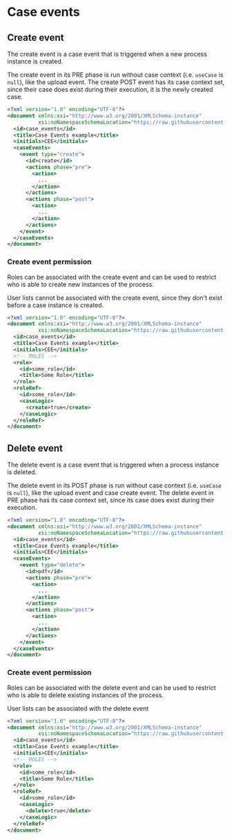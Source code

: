 # Case events

## Create event

<!-- panels:start -->
<!-- div:left-panel -->
The create event is a case event that is triggered when a new process instance is created.

The create event in its PRE phase is run without case context (i.e. `useCase` is `null`), like the upload event. The
create POST event has its case context set, since their case does exist during their execution, it is the newly created
case.

<!-- div:right-panel -->

```xml
<?xml version="1.0" encoding="UTF-8"?>
<document xmlns:xsi="http://www.w3.org/2001/XMLSchema-instance"
          xsi:noNamespaceSchemaLocation="https://raw.githubusercontent.com/netgrif/petriflow/main/petriflow.schema.xsd">
  <id>case_events</id>
  <title>Case Events example</title>
  <initials>CEE</initials>
  <caseEvents>
    <event type="create">
      <id>create</id>
      <actions phase="pre">
        <action>
          ...
        </action>
      </actions>
      <actions phase="post">
        <action>
          ...
        </action>
      </actions>
    </event>
  </caseEvents>
</document>
```

<!-- panels:end -->

### Create event permission

<!-- panels:start -->
<!-- div:left-panel -->
Roles can be associated with the create event and can be used to restrict who is able to create new instances of the
process.

User lists cannot be associated with the create event, since they don't exist before a case instance is created.

<!-- div:right-panel -->

```xml
<?xml version="1.0" encoding="UTF-8"?>
<document xmlns:xsi="http://www.w3.org/2001/XMLSchema-instance"
          xsi:noNamespaceSchemaLocation="https://raw.githubusercontent.com/netgrif/petriflow/main/petriflow.schema.xsd">
  <id>case_events</id>
  <title>Case Events example</title>
  <initials>CEE</initials>
  <!-- ROLES -->
  <role>
    <id>some_role</id>
    <title>Some Role</title>
  </role>
  <roleRef>
    <id>some_role</id>
    <caseLogic>
      <create>true</create>
    </caseLogic>
  </roleRef>
</document>
```

<!-- panels:end -->

## Delete event

<!-- panels:start -->
<!-- div:left-panel -->
The delete event is a case event that is triggered when a process instance is deleted.

The delete event in its POST phase is run without case context (i.e. `useCase` is `null`), like the upload event and
case create event. The delete event in PRE phase has its case context set, since its case does exist during their
execution.

<!-- div:right-panel -->

```xml
<?xml version="1.0" encoding="UTF-8"?>
<document xmlns:xsi="http://www.w3.org/2001/XMLSchema-instance"
          xsi:noNamespaceSchemaLocation="https://raw.githubusercontent.com/netgrif/petriflow/main/petriflow.schema.xsd">
  <id>case_events</id>
  <title>Case Events example</title>
  <initials>CEE</initials>
  <caseEvents>
    <event type="delete">
      <id>pdf</id>
      <actions phase="pre">
        <action>
          ...
        </action>
      </actions>
      <actions phase="post">
        <action>
          ...
        </action>
      </actions>
    </event>
  </caseEvents>
</document>
```

<!-- panels:end -->

### Create event permission

<!-- panels:start -->
<!-- div:left-panel -->
Roles can be associated with the delete event and can be used to restrict who is able to delete existing instances of
the process.

User lists can be associated with the delete event

<!-- div:right-panel -->

```xml
<?xml version="1.0" encoding="UTF-8"?>
<document xmlns:xsi="http://www.w3.org/2001/XMLSchema-instance"
          xsi:noNamespaceSchemaLocation="https://raw.githubusercontent.com/netgrif/petriflow/main/petriflow.schema.xsd">
  <id>case_events</id>
  <title>Case Events example</title>
  <initials>CEE</initials>
  <!-- ROLES -->
  <role>
    <id>some_role</id>
    <title>Some Role</title>
  </role>
  <roleRef>
    <id>some_role</id>
    <caseLogic>
      <delete>true</delete>
    </caseLogic>
  </roleRef>
</document>
```

<!-- panels:end -->